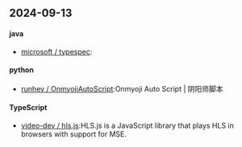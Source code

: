 ## 2024-09-13
#### java
* [microsoft / typespec](https://github.com/microsoft/typespec):
#### python
* [runhey / OnmyojiAutoScript](https://github.com/runhey/OnmyojiAutoScript):Onmyoji Auto Script | 阴阳师脚本
#### TypeScript
* [video-dev / hls.js](https://github.com/video-dev/hls.js):HLS.js is a JavaScript library that plays HLS in browsers with support for MSE.
